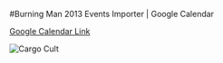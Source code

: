 #Burning Man 2013 Events Importer | Google Calendar

[Google Calendar Link](http://bit.ly/17NAmAy)

![Cargo Cult](http://www.burningman.com/art_of_burningman/images/13_theme_cargocult.jpg)

